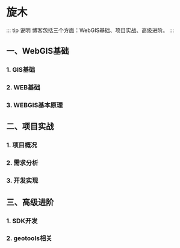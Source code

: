 # 旋木

::: tip 说明
博客包括三个方面：WebGIS基础、项目实战、高级进阶。
:::

## 一、WebGIS基础
### 1. GIS基础
### 2. WEB基础
### 3. WEBGIS基本原理

## 二、项目实战
### 1. 项目概况
### 2. 需求分析
### 3. 开发实现


## 三、高级进阶
### 1. SDK开发
### 2. geotools相关

